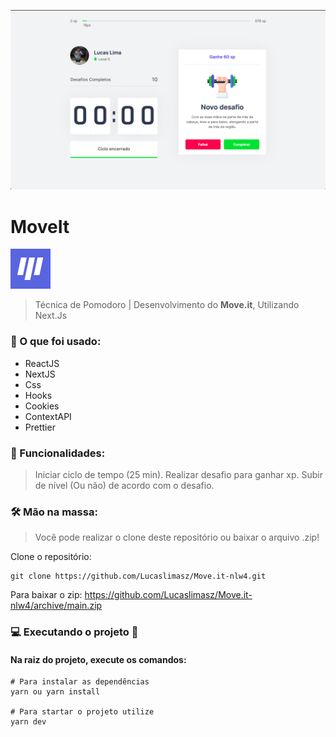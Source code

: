 <p align="center">
  <img src="wallpaper.jpg" alt="MoveIt" />
</p>

# MoveIt 
<img src='favicon.png'/> 

> Técnica de Pomodoro | Desenvolvimento do **Move.it**, Utilizando Next.Js 

### 📄 O que foi usado:

- ReactJS
- NextJS
- Css
- Hooks
- Cookies
- ContextAPI
- Prettier

### 🎯 Funcionalidades:

>  Iniciar ciclo de tempo (25 min).
>  Realizar desafio para ganhar xp.
>  Subir de nível (Ou não) de acordo com o desafio.

### 🛠 Mão na massa:

> Você pode realizar o clone deste repositório ou baixar o arquivo .zip!

Clone o repositório:

````
git clone https://github.com/Lucaslimasz/Move.it-nlw4.git
````

Para baixar o zip: https://github.com/Lucaslimasz/Move.it-nlw4/archive/main.zip

### 💻 Executando o projeto 🚀

#### Na raiz do projeto, execute os comandos:

````
# Para instalar as dependências
yarn ou yarn install

# Para startar o projeto utilize
yarn dev
````
